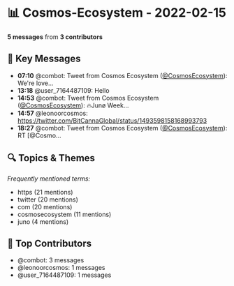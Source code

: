 # 📊 Cosmos-Ecosystem - 2022-02-15
**5 messages** from **3 contributors**

## 💬 Key Messages
- **07:10** @combot: Tweet from Cosmos Ecosystem ([@CosmosEcosystem](https://twitter.com/CosmosEcosystem)):
We're love...
- **13:18** @user_7164487109: Hello
- **14:53** @combot: Tweet from Cosmos Ecosystem ([@CosmosEcosystem](https://twitter.com/CosmosEcosystem)):
🔥Junø Week...
- **14:57** @leonoorcosmos: https://twitter.com/BitCannaGlobal/status/1493598158168993793
- **18:27** @combot: Tweet from Cosmos Ecosystem ([@CosmosEcosystem](https://twitter.com/CosmosEcosystem)):
RT [@Cosmo...

## 🔍 Topics & Themes
*Frequently mentioned terms:*
- https (21 mentions)
- twitter (20 mentions)
- com (20 mentions)
- cosmosecosystem (11 mentions)
- juno (4 mentions)

## 👥 Top Contributors
- @combot: 3 messages
- @leonoorcosmos: 1 messages
- @user_7164487109: 1 messages